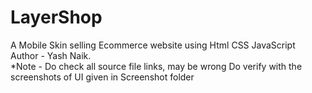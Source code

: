 # LayerShop
A Mobile Skin selling Ecommerce website using Html CSS JavaScript
<br>
Author - Yash Naik. <br>
*Note - Do check all source file links, may be wrong Do verify with the screenshots of UI given in Screenshot folder
